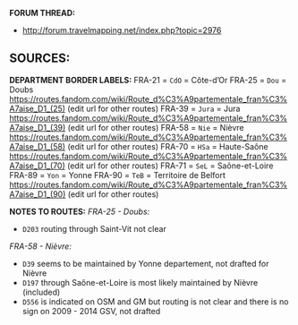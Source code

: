 ﻿**FORUM THREAD:**
- http://forum.travelmapping.net/index.php?topic=2976


**SOURCES:**
- 

**DEPARTMENT BORDER LABELS:**
FRA-21 = `CdO` = Côte-d’Or
FRA-25 = `Dou` = Doubs
   https://routes.fandom.com/wiki/Route_d%C3%A9partementale_fran%C3%A7aise_D1_(25) (edit url for other routes)
FRA-39 = `Jura` = Jura
   https://routes.fandom.com/wiki/Route_d%C3%A9partementale_fran%C3%A7aise_D1_(39) (edit url for other routes)
FRA-58 = `Nie` = Nièvre
   https://routes.fandom.com/wiki/Route_d%C3%A9partementale_fran%C3%A7aise_D1_(58) (edit url for other routes)
FRA-70 = `HSa` = Haute-Saône
   https://routes.fandom.com/wiki/Route_d%C3%A9partementale_fran%C3%A7aise_D1_(70) (edit url for other routes)
FRA-71 = `SeL` = Saône-et-Loire
FRA-89 = `Yon` = Yonne
FRA-90 = `TeB` = Territoire de Belfort
   https://routes.fandom.com/wiki/Route_d%C3%A9partementale_fran%C3%A7aise_D1_(90) (edit url for other routes)


**NOTES TO ROUTES:**
*FRA-25 - Doubs:*
- `D203` routing through Saint-Vit not clear

*FRA-58 - Nièvre:*
- `D39` seems to be maintained by Yonne departement, not drafted for Nièvre
- `D197` through Saône-et-Loire is most likely maintained by Nièvre (included)
- `D556` is indicated on OSM and GM but routing is not clear and there is no sign on 2009 - 2014 GSV, not drafted
